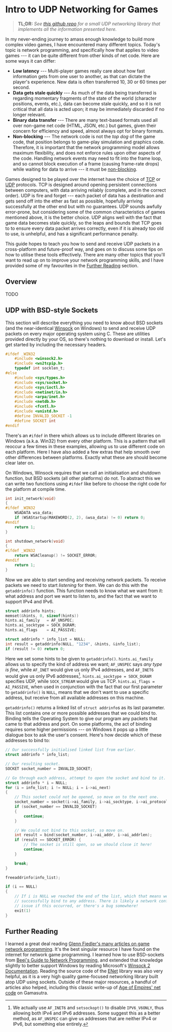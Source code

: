 <!-- Created: 2019-01-22 -->

# Intro to UDP Networking for Games

> **TL;DR:** *See [this github repo](https://github.com/benhenshaw/quick_udp) for a small UDP networking library that implements all the information presented here.*

In my never-ending journey to amass enough knowledge to build more complex video games, I have encountered many different topics. Today's topic is network programming, and specifically how that applies to video games --- it can be quite different from other kinds of net code. Here are some ways it can differ:

+ **Low latency** --- Multi-player games really care about how fast information gets from one user to another, as that can dictate the player's experience. New data is often transferred 10, 30 or 60 times per second.
+ **Data gets stale quickly** --- As much of the data being transferred is regarding momentary fragments of the state of the world (character positions, events, etc.), data can become stale quickly, and so it is not critical that all data is acted upon; it may be immediately discarded if no longer relevant.
+ **Binary data transfer** --- There are many text-based formats used all over non-game net code (HTML, JSON, etc.) but games, given their concern for efficiency and speed, almost always opt for binary formats.
+ **Non-blocking** --- The network code is not the *top dog* of the game code, that position belongs to game-play simulation and graphics code. Therefore, it is important that the network programming model allows maximum flexibility, and does not enforce rules upon other aspects of the code. Handling network events may need to fit into the frame loop, and so cannot block execution of a frame (causing frame-rate drops) while waiting for data to arrive --- it must be [non-blocking](https://en.wikipedia.org/wiki/Asynchronous_I/O).

Games designed to be played over the internet have the choice of [TCP](https://en.wikipedia.org/wiki/Transmission_Control_Protocol) or [UDP](https://en.wikipedia.org/wiki/User_Datagram_Protocol) protocols. TCP is designed around opening persistent connections between computers, with data arriving reliably (complete, and in the correct order). UDP is fire and forget --- each packet of data has a destination and gets send off into the ether as fast as possible, hopefully arriving successfully at the other end but with no guarantees. UDP sounds awfully error-prone, but considering some of the common characteristics of games mentioned above, it is the better choice. UDP aligns well with the fact that game data becomes stale quickly, so the leaps and bounds that TCP goes to to ensure every data packet arrives correctly, even if it is already too old to use, is unhelpful, and has a significant performance penalty.

This guide hopes to teach you how to send and receive UDP packets in a cross-platform and future-proof way, and goes on to discuss some tips on how to utilise these tools effectively. There are many other topics that you'll want to read up on to improve your network programming skills, and I have provided some of my favourites in the [Further Reading](#further-reading) section.

## Overview
TODO
<!--
+ socket
    - what is it
    - must be closed
+ address
    - types
    - comparison?
+ packet
    - mtu
-->

## UDP with BSD-style Sockets
This section will describe everything you need to know about BSD sockets (and the near-identical [Winsock](https://docs.microsoft.com/en-us/windows/desktop/WinSock/windows-sockets-start-page-2) on Windows) to send and receive UDP packets on every major operating system using C. These are utilities provided directly by your OS, so there's nothing to download or install. Let's get started by including the necessary headers.

```C
#ifdef _WIN32
    #include <winsock2.h>
    #include <ws2tcpip.h>
    typedef int socklen_t;
#else
    #include <sys/types.h>
    #include <sys/socket.h>
    #include <sys/ioctl.h>
    #include <netinet/in.h>
    #include <arpa/inet.h>
    #include <netdb.h>
    #include <fcntl.h>
    #include <unistd.h>
    #define INVALID_SOCKET -1
    #define SOCKET int
#endif
```

There's an `#ifdef` in there which allows us to include different libraries on Windows (a.k.a. Win32) from every other platform. This is a pattern that will reoccur a few times in these examples, allowing us to use different code on each platform. Here I have also added a few extras that help smooth over other differences between platforms. Exactly what these are should become clear later on.

On Windows, Winsock requires that we call an initialisation and shutdown function, but BSD sockets (all other platforms) do not. To abstract this we can write two functions using `#ifdef` like before to choose the right code for the platform at compile time.

```C
int init_network(void)
{
#ifdef _WIN32
    WSADATA wsa_data;
    if (WSAStartup(MAKEWORD(2, 2), &wsa_data) != 0) return 0;
#endif
    return 1;
}

int shutdown_network(void)
{
#ifdef _WIN32
    return WSACleanup() != SOCKET_ERROR;
#endif
    return 1;
}
```

Now we are able to start sending and receiving network packets. To receive packets we need to start *listening* for them. We can do this with the `getaddrinfo()` function. This function needs to know what we want from it: what address and port we want to listen to, and the fact that we want to support IPv4 and IPv6.

```C
struct addrinfo hints;
memset(&hints, 0, sizeof(hints))
hints.ai_family   = AF_UNSPEC;
hints.ai_socktype = SOCK_DGRAM;
hints.ai_flags    = AI_PASSIVE;

struct addrinfo * info_list = NULL;
int result = getaddrinfo(NULL, "1234", &hints, &info_list);
if (result != 0) return 0;
```

Here we set some hints to be given to `getaddrinfo()`. `hints.ai_family` allows us to specify the kind of address we want; `AF_UNSPEC` says *any type is fine*, while `AF_INET` would give us only IPv4 addresses, and `AF_INET6` would give us only IPv6 addresses[^1]. `hints.ai_socktype = SOCK_DGRAM` specifies UDP, while `SOCK_STREAM` would give us TCP. `hints.ai_flags = AI_PASSIVE`, when used in conjunction with the fact that our first parameter to `getaddrinfo()` is `NULL`, means that we don't want to use a specific address, but receive from all available addresses on this machine.

`getaddrinfo()` returns a linked list of `struct addrinfo`s as its last parameter. This list contains one or more possible addresses that we could bind to. Binding tells the Operating System to give our program any packets that came to that address and port. On some platforms, the act of binding requires some higher permissions --- on Windows it pops up a little dialogue box to ask the user's consent. Here's how decide which of these addresses to bind to:

```C
// Our successfully initialised linked list from earlier.
struct addrinfo * info_list;

// Our resulting socket.
SOCKET socket_number = INVALID_SOCKET;

// Go through each address, attempt to open the socket and bind to it.
struct addrinfo * i = NULL;
for (i = info_list; i != NULL; i = i->ai_next)
{
    // This socket could not be opened, so move on to the next one.
    socket_number = socket(i->ai_family, i->ai_socktype, i->ai_protocol);
    if (socket_number == INVALID_SOCKET)
    {
        continue;
    }

    // We could not bind to this socket, so move on.
    int result = bind(socket_number, i->ai_addr, i->ai_addrlen);
    if (result == SOCKET_ERROR) {
        // The socket is still open, so we should close it here!
        continue;
    }

    break;
}

freeaddrinfo(info_list);

if (i == NULL)
{
    // If i is NULL we reached the end of the list, which that means we could not
    // successfully bind to any address. There is likely a network configuration
    // issue if this occurred, or there's a bug somewhere!
    exit(1)
}
```

## Further Reading
I learned a great deal reading [Glenn Fiedler's many articles on game network programming](https://gafferongames.com/). It's the best singular resource I have found on the internet for network game programming. I learned how to use BSD-sockets from [Beej's Guide to Network Programming](https://beej.us/guide/bgnet/html/single/bgnet.html), and extended that knowledge slightly to better support Windows by reading Microsoft's [Winsock 2 Documentation](https://docs.microsoft.com/en-gb/windows/desktop/WinSock/). Reading the source code of the [ENet](http://enet.bespin.org/) library was also very helpful, as it is a very high quality game-focused networking library built atop UDP using sockets. Outside of these major resources, a handful of articles also helped, including this classic write-up of [Age of Empires' net code](https://www.gamasutra.com/view/feature/131503/1500_archers_on_a_288_network_.php?print=1) on Gamasutra.

[^1]: We actually use `AF_INET6` and `setsockopt()` to disable `IPV6_V6ONLY`, thus allowing both IPv4 and IPv6 addresses. Some suggest this as a better method, as `AF_UNSPEC` can give us addresses that are neither IPv4 or IPv6, but something else entirely.
